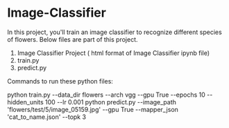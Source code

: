 # Image-Classifier

In this project, you'll train an image classifier to recognize different species of flowers.
Below files are part of this project.
1. Image Classifier Project ( html format of Image Classifier ipynb file)
2. train.py
3. predict.py


Commands to run these python files:

python train.py --data_dir flowers --arch vgg --gpu True --epochs 10 --hidden_units 100 --lr 0.001
python predict.py --image_path 'flowers/test/5/image_05159.jpg' --gpu True --mapper_json 'cat_to_name.json' --topk 3
